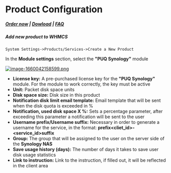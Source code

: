 # Product Configuration

#####  [Order now](https://panel.puqcloud.com/index.php?rp=/store/whmcs-module-synology) | [Dowload](https://download.puqcloud.com/WHMCS/servers/PUQ_WHMCS-Synology/) | [FAQ](https://faq.puqcloud.com/)

##### Add new product to WHMCS

```
System Settings->Products/Services->Create a New Product
```

In the **Module settings** section, select the **"PUQ Synology"** module

[![image-1660042158599.png](https://doc.puq.info/uploads/images/gallery/2022-08/scaled-1680-/image-1660042158599.png)](https://doc.puq.info/uploads/images/gallery/2022-08/image-1660042158599.png)

- **License key:** A pre-purchased license key for the **"PUQ Synology"** module. For the module to work correctly, the key must be active
- **Unit:** Packet disk space units
- **Disk space size:** Disk size in this product
- **Notification disk limit email template:** Email template that will be sent when the disk quota is exceeded in %
- **Notification, used disk space X %:** Sets a percentage parameter, after exceeding this parameter a notification will be sent to the user
- **Username prefix/Username suffix:** Necessary in order to generate a username for the service, in the format: **prefix&lt;cliet\_id&gt;-&lt;service\_id&gt;suffix**
- **Group:** The group that will be assigned to the user on the server side of the **Synology NAS**
- **Save usage history (days):** The number of days it takes to save user disk usage statistics
- **Link to instruction:** Link to the instruction, if filled out, it will be reflected in the client area

